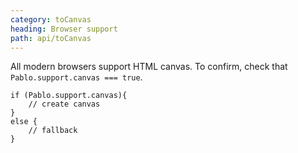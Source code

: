 ```yaml
---
category: toCanvas
heading: Browser support
path: api/toCanvas
---
```



All modern browsers support HTML canvas. To confirm, check that `Pablo.support.canvas === true`.

    if (Pablo.support.canvas){
        // create canvas
    }
    else {
        // fallback
    }
